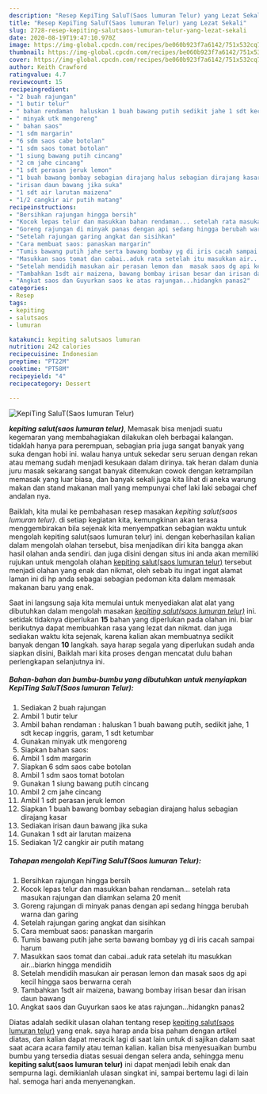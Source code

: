 ```yaml
---
description: "Resep KepiTing SaluT(Saos lumuran Telur) yang Lezat Sekali"
title: "Resep KepiTing SaluT(Saos lumuran Telur) yang Lezat Sekali"
slug: 2728-resep-kepiting-salutsaos-lumuran-telur-yang-lezat-sekali
date: 2020-08-19T19:47:10.970Z
image: https://img-global.cpcdn.com/recipes/be060b923f7a6142/751x532cq70/kepiting-salutsaos-lumuran-telur-foto-resep-utama.jpg
thumbnail: https://img-global.cpcdn.com/recipes/be060b923f7a6142/751x532cq70/kepiting-salutsaos-lumuran-telur-foto-resep-utama.jpg
cover: https://img-global.cpcdn.com/recipes/be060b923f7a6142/751x532cq70/kepiting-salutsaos-lumuran-telur-foto-resep-utama.jpg
author: Keith Crawford
ratingvalue: 4.7
reviewcount: 15
recipeingredient:
- "2 buah rajungan"
- "1 butir telur"
- " bahan rendaman  haluskan 1 buah bawang putih sedikit jahe 1 sdt kecap inggris garam 1 sdt ketumbar"
- " minyak utk mengoreng"
- " bahan saos"
- "1 sdm margarin"
- "6 sdm saos cabe botolan"
- "1 sdm saos tomat botolan"
- "1 siung bawang putih cincang"
- "2 cm jahe cincang"
- "1 sdt perasan jeruk lemon"
- "1 buah bawang bombay sebagian dirajang halus sebagian dirajang kasar"
- "irisan daun bawang jika suka"
- "1 sdt air larutan maizena"
- "1/2 cangkir air putih matang"
recipeinstructions:
- "Bersihkan rajungan hingga bersih"
- "Kocok lepas telur dan masukkan bahan rendaman... setelah rata masukan rajungan dan diamkan selama 20 menit"
- "Goreng rajungan di minyak panas dengan api sedang hingga berubah warna dan garing"
- "Setelah rajungan garing angkat dan sisihkan"
- "Cara membuat saos: panaskan margarin"
- "Tumis bawang putih jahe serta bawang bombay yg di iris cacah sampai harum"
- "Masukkan saos tomat dan cabai..aduk rata setelah itu masukkan air...biarkn hingga mendidih"
- "Setelah mendidih masukan air perasan lemon dan  masak saos dg api kecil hingga saos berwarna cerah"
- "Tambahkan 1sdt air maizena, bawang bombay irisan besar dan irisan daun bawang"
- "Angkat saos dan Guyurkan saos ke atas rajungan...hidangkn panas2"
categories:
- Resep
tags:
- kepiting
- salutsaos
- lumuran

katakunci: kepiting salutsaos lumuran 
nutrition: 242 calories
recipecuisine: Indonesian
preptime: "PT22M"
cooktime: "PT58M"
recipeyield: "4"
recipecategory: Dessert

---
```



![KepiTing SaluT(Saos lumuran Telur)](https://img-global.cpcdn.com/recipes/be060b923f7a6142/751x532cq70/kepiting-salutsaos-lumuran-telur-foto-resep-utama.jpg)

<b><i>kepiting salut(saos lumuran telur)</i></b>, Memasak bisa menjadi suatu kegemaran yang membahagiakan dilakukan oleh berbagai kalangan. tidaklah hanya para perempuan, sebagian pria juga sangat banyak yang suka dengan hobi ini. walau hanya untuk sekedar seru seruan dengan rekan atau memang sudah menjadi kesukaan dalam dirinya. tak heran dalam dunia juru masak sekarang sangat banyak ditemukan cowok dengan ketrampilan memasak yang luar biasa, dan banyak sekali juga kita lihat di aneka warung makan dan stand makanan mall yang mempunyai chef laki laki sebagai chef andalan nya.



Baiklah, kita mulai ke pembahasan resep masakan <i>kepiting salut(saos lumuran telur)</i>. di setiap kegiatan kita, kemungkinan akan terasa menggembirakan bila sejenak kita menyempatkan sebagian waktu untuk mengolah kepiting salut(saos lumuran telur) ini. dengan keberhasilan kalian dalam mengolah olahan tersebut, bisa menjadikan diri kita bangga akan hasil olahan anda sendiri. dan juga disini dengan situs ini anda akan memiliki rujukan untuk mengolah olahan <u>kepiting salut(saos lumuran telur)</u> tersebut menjadi olahan yang enak dan nikmat, oleh sebab itu ingat ingat alamat laman ini di hp anda sebagai sebagian pedoman kita dalam memasak makanan baru yang enak.


Saat ini langsung saja kita memulai untuk menyediakan alat alat yang dibutuhkan dalam mengolah masakan <u><i>kepiting salut(saos lumuran telur)</i></u> ini. setidak tidaknya diperlukan <b>15</b> bahan yang diperlukan pada olahan ini. biar berikutnya dapat membuahkan rasa yang lezat dan nikmat. dan juga sediakan waktu kita sejenak, karena kalian akan membuatnya sedikit banyak dengan <b>10</b> langkah. saya harap segala yang diperlukan sudah anda siapkan disini, Baiklah mari kita proses dengan mencatat dulu bahan perlengkapan selanjutnya ini.

<!--inarticleads1-->

##### Bahan-bahan dan bumbu-bumbu yang dibutuhkan untuk menyiapkan KepiTing SaluT(Saos lumuran Telur):

1. Sediakan 2 buah rajungan
1. Ambil 1 butir telur
1. Ambil  bahan rendaman : haluskan 1 buah bawang putih, sedikit jahe, 1 sdt kecap inggris, garam, 1 sdt ketumbar
1. Gunakan  minyak utk mengoreng
1. Siapkan  bahan saos:
1. Ambil 1 sdm margarin
1. Siapkan 6 sdm saos cabe botolan
1. Ambil 1 sdm saos tomat botolan
1. Gunakan 1 siung bawang putih cincang
1. Ambil 2 cm jahe cincang
1. Ambil 1 sdt perasan jeruk lemon
1. Siapkan 1 buah bawang bombay sebagian dirajang halus sebagian dirajang kasar
1. Sediakan irisan daun bawang jika suka
1. Gunakan 1 sdt air larutan maizena
1. Sediakan 1/2 cangkir air putih matang




<!--inarticleads2-->

##### Tahapan mengolah KepiTing SaluT(Saos lumuran Telur):

1. Bersihkan rajungan hingga bersih
1. Kocok lepas telur dan masukkan bahan rendaman... setelah rata masukan rajungan dan diamkan selama 20 menit
1. Goreng rajungan di minyak panas dengan api sedang hingga berubah warna dan garing
1. Setelah rajungan garing angkat dan sisihkan
1. Cara membuat saos: panaskan margarin
1. Tumis bawang putih jahe serta bawang bombay yg di iris cacah sampai harum
1. Masukkan saos tomat dan cabai..aduk rata setelah itu masukkan air...biarkn hingga mendidih
1. Setelah mendidih masukan air perasan lemon dan  masak saos dg api kecil hingga saos berwarna cerah
1. Tambahkan 1sdt air maizena, bawang bombay irisan besar dan irisan daun bawang
1. Angkat saos dan Guyurkan saos ke atas rajungan...hidangkn panas2




Diatas adalah sedikit ulasan olahan tentang resep <u>kepiting salut(saos lumuran telur)</u> yang enak. saya harap anda bisa paham dengan artikel diatas, dan kalian dapat meracik lagi di saat lain untuk di sajikan dalam saat saat acara acara family atau teman kalian. kalian bisa menyesuaikan bumbu bumbu yang tersedia diatas sesuai dengan selera anda, sehingga menu <b>kepiting salut(saos lumuran telur)</b> ini dapat menjadi lebih enak dan sempurna lagi. demikianlah ulasan singkat ini, sampai bertemu lagi di lain hal. semoga hari anda menyenangkan.
